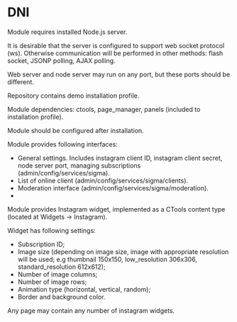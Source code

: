 DNI
===

Module requires installed Node.js server.

It is desirable that the server is configured to support web socket protocol (ws). Otherwise communication will be
performed in other methods: flash socket, JSONP polling, AJAX polling.

Web server and node server may run on any port, but these ports should be different.

Repository contains demo installation profile.

Module dependencies: ctools, page_manager, panels (included to installation profile).

Module should be configured after installation.

Module provides following interfaces:
  - General settings. Includes instagram client ID, instagram client secret, node server port,
  managing subscriptions (admin/config/services/sigma).
  - List of online client (admin/config/services/sigma/clients).
  - Moderation interface (admin/config/services/sigma/moderation).
  - 
Module provides Instagram widget, implemented as a CTools content type (located at Widgets -> Instagram).

Widget has following settings:
  - Subscription ID;
  - Image size (depending on image size, image with appropriate resolution will be used;
  e.g thumbnail 150x150, low_resolution 306x306, standard_resolution 612x612);
  - Number of image columns;
  - Number of image rows;
  - Animation type (horizontal, vertical, random);
  - Border and background color.

Any page may contain any number of instagram widgets.
